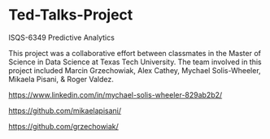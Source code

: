 # Ted-Talks-Project
ISQS-6349 Predictive Analytics

This project was a collaborative effort between classmates in the Master of Science in Data Science at Texas Tech University. 
The team involved in this project included Marcin Grzechowiak, Alex Cathey, Mychael Solis-Wheeler, Mikaela Pisani, & Roger Valdez.

https://www.linkedin.com/in/mychael-solis-wheeler-829ab2b2/

https://github.com/mikaelapisani/

https://github.com/grzechowiak/
